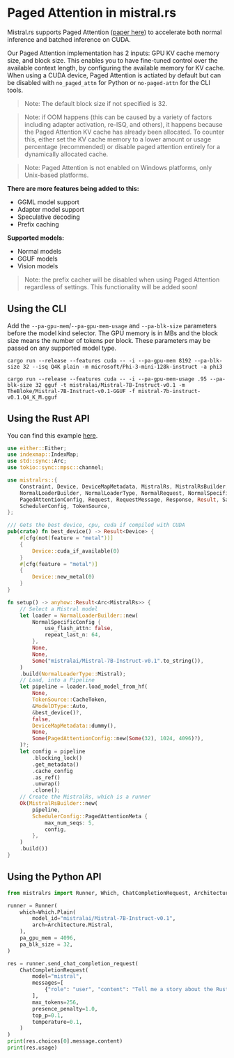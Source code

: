 # Paged Attention in mistral.rs

Mistral.rs supports Paged Attention ([paper here](https://arxiv.org/abs/2309.06180)) to accelerate both normal inference and batched inference on CUDA.

Our Paged Attention implementation has 2 inputs: GPU KV cache memory size, and block size. This enables you to have fine-tuned control over the available context length, by configuring the available memory for KV cache. When using a CUDA device, Paged Attention is actiated by default but can be disabled with `no_paged_attn` for Python or `no-paged-attn` for the CLI tools.

> Note: The default block size if not specified is 32.

> Note: if OOM happens (this can be caused by a variety of factors including adapter activation, re-ISQ, and others), it happens because the Paged Attention KV cache has already been allocated. To counter this, either set the KV cache memory to a lower amount or usage percentage (recommended) or disable paged attention entirely for a dynamically allocated cache.

> Note: Paged Attention is not enabled on Windows platforms, only Unix-based platforms.

**There are more features being added to this:**
- GGML model support 
- Adapter model support
- Speculative decoding
- Prefix caching

**Supported models:**
- Normal models
- GGUF models
- Vision models

> Note: the prefix cacher will be disabled when using Paged Attention regardless of settings. This functionality will be added soon!

## Using the CLI

Add the `--pa-gpu-mem`/`--pa-gpu-mem-usage` and `--pa-blk-size` parameters before the model kind selector. The GPU memory is in MBs and the block size means the number of tokens per block. These parameters may be passed on any supported model type.

```
cargo run --release --features cuda -- -i --pa-gpu-mem 8192 --pa-blk-size 32 --isq Q4K plain -m microsoft/Phi-3-mini-128k-instruct -a phi3
```

```
cargo run --release --features cuda -- -i --pa-gpu-mem-usage .95 --pa-blk-size 32 gguf -t mistralai/Mistral-7B-Instruct-v0.1 -m TheBloke/Mistral-7B-Instruct-v0.1-GGUF -f mistral-7b-instruct-v0.1.Q4_K_M.gguf
```

## Using the Rust API
You can find this example [here](../mistralrs/examples/paged_attn/main.rs).

```rust
use either::Either;
use indexmap::IndexMap;
use std::sync::Arc;
use tokio::sync::mpsc::channel;

use mistralrs::{
    Constraint, Device, DeviceMapMetadata, MistralRs, MistralRsBuilder, ModelDType,
    NormalLoaderBuilder, NormalLoaderType, NormalRequest, NormalSpecificConfig,
    PagedAttentionConfig, Request, RequestMessage, Response, Result, SamplingParams,
    SchedulerConfig, TokenSource,
};

/// Gets the best device, cpu, cuda if compiled with CUDA
pub(crate) fn best_device() -> Result<Device> {
    #[cfg(not(feature = "metal"))]
    {
        Device::cuda_if_available(0)
    }
    #[cfg(feature = "metal")]
    {
        Device::new_metal(0)
    }
}

fn setup() -> anyhow::Result<Arc<MistralRs>> {
    // Select a Mistral model
    let loader = NormalLoaderBuilder::new(
        NormalSpecificConfig {
            use_flash_attn: false,
            repeat_last_n: 64,
        },
        None,
        None,
        Some("mistralai/Mistral-7B-Instruct-v0.1".to_string()),
    )
    .build(NormalLoaderType::Mistral);
    // Load, into a Pipeline
    let pipeline = loader.load_model_from_hf(
        None,
        TokenSource::CacheToken,
        &ModelDType::Auto,
        &best_device()?,
        false,
        DeviceMapMetadata::dummy(),
        None,
        Some(PagedAttentionConfig::new(Some(32), 1024, 4096)?),
    )?;
    let config = pipeline
        .blocking_lock()
        .get_metadata()
        .cache_config
        .as_ref()
        .unwrap()
        .clone();
    // Create the MistralRs, which is a runner
    Ok(MistralRsBuilder::new(
        pipeline,
        SchedulerConfig::PagedAttentionMeta {
            max_num_seqs: 5,
            config,
        },
    )
    .build())
}
```

## Using the Python API
```py
from mistralrs import Runner, Which, ChatCompletionRequest, Architecture

runner = Runner(
    which=Which.Plain(
        model_id="mistralai/Mistral-7B-Instruct-v0.1",
        arch=Architecture.Mistral,
    ),
    pa_gpu_mem = 4096,
    pa_blk_size = 32,
)

res = runner.send_chat_completion_request(
    ChatCompletionRequest(
        model="mistral",
        messages=[
            {"role": "user", "content": "Tell me a story about the Rust type system."}
        ],
        max_tokens=256,
        presence_penalty=1.0,
        top_p=0.1,
        temperature=0.1,
    )
)
print(res.choices[0].message.content)
print(res.usage)
```